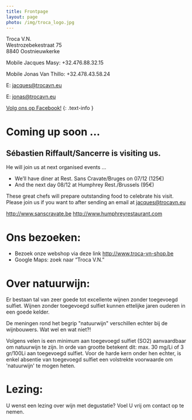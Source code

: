 ```yaml
---
title: Frontpage 
layout: page
photo: /img/troca_logo.jpg
---
```

Troca V.N.  
Westrozebekestraat 75  
8840 Oostnieuwkerke

Mobile Jacques Masy: +32.476.88.32.15
 
Mobile Jonas Van Thillo: +32.478.43.58.24
 
E: <jacques@trocavn.eu>

E: <jonas@trocavn.eu>

[Volg ons op Facebook!](http://www.facebook.be/TrocaVinsNaturels)
{: .text-info }

Coming up soon ...
==================

Sébastien Riffault/Sancerre is visiting us.
-------------------------------------------

He will join us at next organised events ...

* We’ll have diner at Rest. Sans Cravate/Bruges on 07/12 (125€)
* And the next day 08/12 at Humphrey Rest./Brussels (95€)

These great chefs will prepare outstanding food to celebrate his visit.
Please join us if you want to after sending an email at <jacques@trocavn.eu> 

<http://www.sanscravate.be>
<http://www.humphreyrestaurant.com>

Ons bezoeken:
============= 

* Bezoek onze webshop via deze link <http://www.troca-vn-shop.be>
* Google Maps: zoek naar “Troca V.N.”

Over natuurwijn:
================
Er bestaan tal van zeer goede tot excellente wijnen zonder toegevoegd sulfiet. Wijnen zonder toegevoegd sulfiet kunnen ettelijke jaren ouderen 
in een goede kelder. 

De meningen rond het begrip "natuurwijn" verschillen echter bij de wijnbouwers. Wat wel en wat niet?!

Volgens velen is een minimum aan toegevoegd sulfiet (SO2) aanvaardbaar om natuurwijn te zijn.
In orde van grootte betekent dit: max. 30 mg/Li of 3 gr/100Li aan toegevoegd sulfiet. Voor de harde kern onder hen echter, is enkel absentie 
van toegevoegd sulfiet een volstrekte voorwaarde om 'natuurwijn' te mogen heten.

Lezing:
=======
U wenst een lezing over wijn met degustatie? Voel U vrij om contact op te nemen.   







